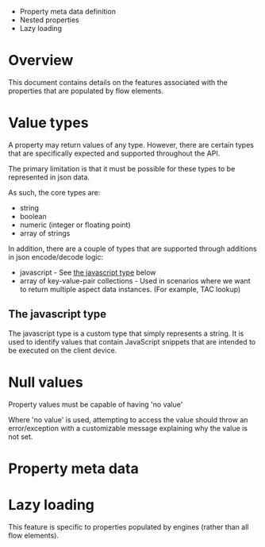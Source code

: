 - Property meta data definition
- Nested properties
- Lazy loading
# Overview

This document contains details on the features associated with the properties that 
are populated by flow elements.

# Value types

A property may return values of any type. However, there are certain types that are 
specifically expected and supported throughout the API.

The primary limitation is that it must be possible for these types to be represented 
in json data.

As such, the core types are:

- string
- boolean
- numeric (integer or floating point)
- array of strings

In addition, there are a couple of types that are supported through additions in 
json encode/decode logic:

- javascript - See [the javascript type](#the-javascript-type) below
- array of key-value-pair collections - Used in scenarios where we want to return 
  multiple aspect data instances. (For example, TAC lookup)

## The javascript type

The javascript type is a custom type that simply represents a string.
It is used to identify values that contain JavaScript snippets that are intended 
to be executed on the client device.

# Null values

Property values must be capable of having 'no value'

Where 'no value' is used, attempting to access the value should throw an 
error/exception with a customizable message explaining why the value is not set. 

# Property meta data

# Lazy loading

This feature is specific to properties populated by engines (rather than all flow 
elements).